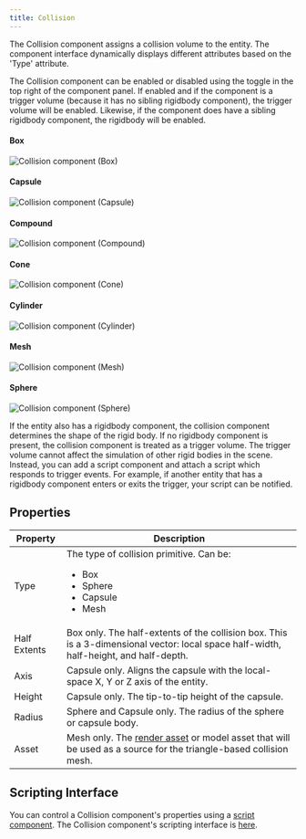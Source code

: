 ```yaml
---
title: Collision
---
```


The Collision component assigns a collision volume to the entity. The component interface dynamically displays different attributes based on the 'Type' attribute.

The Collision component can be enabled or disabled using the toggle in the top right of the component panel. If enabled and if the component is a trigger volume (because it has no sibling rigidbody component), the trigger volume will be enabled. Likewise, if the component does have a sibling rigidbody component, the rigidbody will be enabled.

#### Box

![Collision component (Box)](/img/user-manual/scenes/components/component-collision-box.png)

#### Capsule

![Collision component (Capsule)](/img/user-manual/scenes/components/component-collision-capsule.png)

#### Compound

![Collision component (Compound)](/img/user-manual/scenes/components/component-collision-compound.png)

#### Cone

![Collision component (Cone)](/img/user-manual/scenes/components/component-collision-cone.png)

#### Cylinder

![Collision component (Cylinder)](/img/user-manual/scenes/components/component-collision-cylinder.png)

#### Mesh

![Collision component (Mesh)](/img/user-manual/scenes/components/component-collision-mesh.png)

#### Sphere

![Collision component (Sphere)](/img/user-manual/scenes/components/component-collision-sphere.png)

If the entity also has a rigidbody component, the collision component determines the shape of the rigid body. If no rigidbody component is present, the collision component is treated as a trigger volume. The trigger volume cannot affect the simulation of other rigid bodies in the scene. Instead, you can add a script component and attach a script which responds to trigger events. For example, if another entity that has a rigidbody component enters or exits the trigger, your script can be notified.

## Properties

| Property     | Description |
|--------------|-------------|
| Type         | The type of collision primitive. Can be:<ul><li>Box</li><li>Sphere</li><li>Capsule</li><li>Mesh</li></ul> |
| Half Extents | Box only. The half-extents of the collision box. This is a 3-dimensional vector: local space half-width, half-height, and half-depth. |
| Axis         | Capsule only. Aligns the capsule with the local-space X, Y or Z axis of the entity. |
| Height       | Capsule only. The tip-to-tip height of the capsule. |
| Radius       | Sphere and Capsule only. The radius of the sphere or capsule body. |
| Asset        | Mesh only. The [render asset](../../assets/types/render.md) or model asset that will be used as a source for the triangle-based collision mesh. |

## Scripting Interface

You can control a Collision component's properties using a [script component][8]. The Collision component's scripting interface is [here][9].

[8]: /user-manual/scenes/components/script
[9]: https://api.playcanvas.com/classes/Engine.CollisionComponent.html
